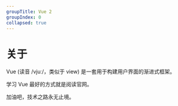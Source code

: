 ```yaml
---
groupTitle: Vue 2
groupIndex: 0
collapsed: true
---
```


# 关于

Vue (读音 /vjuː/，类似于 view) 是一套用于构建用户界面的渐进式框架。

学习 Vue 最好的方式就是阅读官网。

加油吧，技术之路永无止境。
